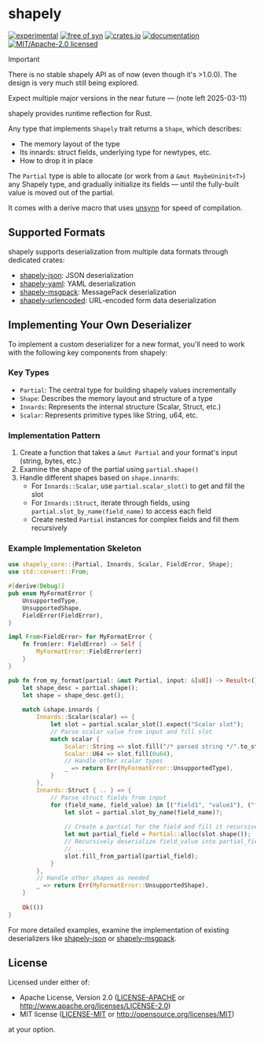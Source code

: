 # shapely

[![experimental](https://img.shields.io/badge/status-highly%20experimental-orange)](https://github.com/fasterthanlime/shapely)
[![free of syn](https://img.shields.io/badge/free%20of-syn-hotpink)](https://github.com/fasterthanlime/free-of-syn)
[![crates.io](https://img.shields.io/crates/v/shapely.svg)](https://crates.io/crates/shapely)
[![documentation](https://docs.rs/shapely/badge.svg)](https://docs.rs/shapely)
[![MIT/Apache-2.0 licensed](https://img.shields.io/crates/l/shapely.svg)](./LICENSE)

> [!IMPORTANT]
>
> There is no stable shapely API as of now (even though it's >1.0.0). The design
> is very much still being explored.
>
> Expect multiple major versions in the near future — (note left 2025-03-11)

shapely provides runtime reflection for Rust.

Any type that implements `Shapely` trait returns a `Shape`, which describes:

  * The memory layout of the type
  * Its innards: struct fields, underlying type for newtypes, etc.
  * How to drop it in place

The `Partial` type is able to allocate (or work from a `&mut MaybeUninit<T>`)
any Shapely type, and gradually initialize its fields — until the fully-built
value is moved out of the partial.

It comes with a derive macro that uses [unsynn](https://crates.io/crates/unsynn)
for speed of compilation.

## Supported Formats

shapely supports deserialization from multiple data formats through dedicated crates:

- [shapely-json](../shapely-json): JSON deserialization
- [shapely-yaml](../shapely-yaml): YAML deserialization
- [shapely-msgpack](../shapely-msgpack): MessagePack deserialization
- [shapely-urlencoded](../shapely-urlencoded): URL-encoded form data deserialization

## Implementing Your Own Deserializer

To implement a custom deserializer for a new format, you'll need to work with the following key components from shapely:

### Key Types

- `Partial`: The central type for building shapely values incrementally
- `Shape`: Describes the memory layout and structure of a type
- `Innards`: Represents the internal structure (Scalar, Struct, etc.)
- `Scalar`: Represents primitive types like String, u64, etc.

### Implementation Pattern

1. Create a function that takes a `&mut Partial` and your format's input (string, bytes, etc.)
2. Examine the shape of the partial using `partial.shape()`
3. Handle different shapes based on `shape.innards`:
   - For `Innards::Scalar`, use `partial.scalar_slot()` to get and fill the slot
   - For `Innards::Struct`, iterate through fields, using `partial.slot_by_name(field_name)` to access each field
   - Create nested `Partial` instances for complex fields and fill them recursively

### Example Implementation Skeleton

```rust
use shapely_core::{Partial, Innards, Scalar, FieldError, Shape};
use std::convert::From;

#[derive(Debug)]
pub enum MyFormatError {
    UnsupportedType,
    UnsupportedShape,
    FieldError(FieldError),
}

impl From<FieldError> for MyFormatError {
    fn from(err: FieldError) -> Self {
        MyFormatError::FieldError(err)
    }
}

pub fn from_my_format(partial: &mut Partial, input: &[u8]) -> Result<(), MyFormatError> {
    let shape_desc = partial.shape();
    let shape = shape_desc.get();
    
    match &shape.innards {
        Innards::Scalar(scalar) => {
            let slot = partial.scalar_slot().expect("Scalar slot");
            // Parse scalar value from input and fill slot
            match scalar {
                Scalar::String => slot.fill("/* parsed string */".to_string()),
                Scalar::U64 => slot.fill(0u64),
                // Handle other scalar types
                _ => return Err(MyFormatError::UnsupportedType),
            }
        },
        Innards::Struct { .. } => {
            // Parse struct fields from input
            for (field_name, field_value) in [("field1", "value1"), ("field2", "value2")].iter() {
                let slot = partial.slot_by_name(field_name)?;
                
                // Create a partial for the field and fill it recursively
                let mut partial_field = Partial::alloc(slot.shape());
                // Recursively deserialize field_value into partial_field
                // ...
                slot.fill_from_partial(partial_field);
            }
        },
        // Handle other shapes as needed
        _ => return Err(MyFormatError::UnsupportedShape),
    }
    
    Ok(())
}
```

For more detailed examples, examine the implementation of existing deserializers like [shapely-json](../shapely-json/src/lib.rs) or [shapely-msgpack](../shapely-msgpack/src/lib.rs).

## License

Licensed under either of:

- Apache License, Version 2.0 ([LICENSE-APACHE](LICENSE-APACHE) or http://www.apache.org/licenses/LICENSE-2.0)
- MIT license ([LICENSE-MIT](LICENSE-MIT) or http://opensource.org/licenses/MIT)

at your option.
